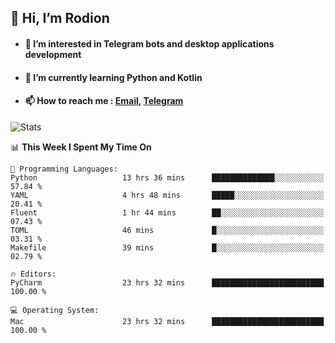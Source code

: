 ## 👋 Hi, I’m Rodion
- #### 👀 I’m interested in Telegram bots and desktop applications development
- #### 🌱 I’m currently learning Python and Kotlin
- #### 📫 How to reach me : [Email](mailto:me@lavn.ml), [Telegram](https://t.me/rodion_gudz)

![Stats](https://github-readme-stats.vercel.app/api?username=rodion-gudz&show_icons=true&theme=github_dark&hide_border=true&hide=issues&count_private=true&layout=compact)


<!--START_SECTION:waka-->
📊 **This Week I Spent My Time On** 

```text
💬 Programming Languages: 
Python                   13 hrs 36 mins      ██████████████░░░░░░░░░░░   57.84 % 
YAML                     4 hrs 48 mins       █████░░░░░░░░░░░░░░░░░░░░   20.41 % 
Fluent                   1 hr 44 mins        ██░░░░░░░░░░░░░░░░░░░░░░░   07.43 % 
TOML                     46 mins             █░░░░░░░░░░░░░░░░░░░░░░░░   03.31 % 
Makefile                 39 mins             █░░░░░░░░░░░░░░░░░░░░░░░░   02.79 % 

🔥 Editors: 
PyCharm                  23 hrs 32 mins      █████████████████████████   100.00 % 

💻 Operating System: 
Mac                      23 hrs 32 mins      █████████████████████████   100.00 % 
```


<!--END_SECTION:waka-->
